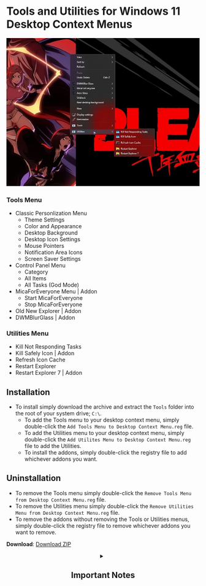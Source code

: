 Tools and Utilities for Windows 11 Desktop Context Menus
====================================    

![Utilities Menu][Utilities_Preview]

### Tools Menu

- Classic Personlization Menu
  - Theme Settings
  - Color and Appearance
  - Desktop Background
  - Desktop Icon Settings
  - Mouse Pointers
  - Notification Area Icons
  - Screen Saver Settings
- Control Panel Menu
  - Category
  - All Items
  - All Tasks (God Mode)
- MicaForEveryone Menu | Addon
  - Start MicaForEveryone
  - Stop MicaForEveryone
- Old New Explorer | Addon
- DWMBlurGlass | Addon

### Utilities Menu

- Kill Not Responding Tasks
- Kill Safely Icon | Addon
- Refresh Icon Cache
- Restart Explorer
- Restart Explorer 7 | Addon

## Installation

- To install simply download the archive and extract the `Tools` folder into the root of your system drive; `C:\`.
  - To add the Tools menu to your desktop context menu, simply double-click the `Add Tools Menu to Desktop Context Menu.reg` file.
  - To add the Utilities menu to your desktop context menu, simply double-click the `Add Utilites Menu to Desktop Context Menu.reg` file to add the Utilities.
  - To install the addons, simply double-click the registry file to add whichever addons you want.

## Uninstallation

- To remove the Tools menu simply double-click the `Remove Tools Menu from Desktop Context Menu.reg` file.
- To remove the Utilities menu simply double-click the `Remove Utilities Menu from Desktop Context Menu.reg` file.
- To remove the addons without removing the Tools or Utilities menus, simply double-click the registry file to remove whichever addons you want to remove.

**Download**: [Download ZIP](https://github.com/The-Back-Room/Tools-and-Utilities-Menus-for-Windows-11-Desktop-Context-Menu/archive/refs/heads/main.zip)

<div align="center">
    <details>
        <summary>
            <h2>Important Notes</h2>
        </summary>
        <em>The <code>Explorer 7</code>, <code>DWMBlurGlass</code>, and <code>Old New Explorer</code> options are called on from subdirectories located inside the <code>Tools</code> folder. Files have been included for compatibility; however, you may need to update them for your own usage.
        <br /><br />The <code>MicaForEveryone</code> menu relies on the <code>.msi</code> variation that is installed in a system location. As such it doesn't specify the location; Instead, it targets the <code>MicaForEveryone.App.exe</code> process created by the <code>.msi</code> installation method. For this reason, manual installations of <code>MicaForEveryone</code> might not be compatible with this menu.
        <br /><br />Due to Windows context menu limitations, addons may remove entrees from some of the sub menus in order to make space.</em>
    </details>
</div>

[Utilities_Preview]: Previews/Utilities%20Menu.png